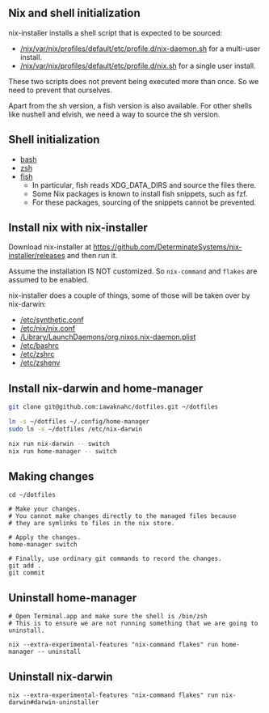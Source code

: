 ## Nix and shell initialization

nix-installer installs a shell script that is expected to be sourced:

- [/nix/var/nix/profiles/default/etc/profile.d/nix-daemon.sh](https://github.com/NixOS/nix/blob/master/scripts/nix-profile-daemon.sh.in) for a multi-user install.
- [/nix/var/nix/profiles/default/etc/profile.d/nix.sh](https://github.com/NixOS/nix/blob/master/scripts/nix-profile.sh.in) for a single user install.

These two scripts does not prevent being executed more than once. So we need to prevent that ourselves.

Apart from the sh version, a fish version is also available.
For other shells like nushell and elvish, we need a way to source the sh version.

## Shell initialization

- [bash](https://www.gnu.org/software/bash/manual/html_node/Bash-Startup-Files.html)
- [zsh](https://zsh.sourceforge.io/Doc/Release/Files.html#Startup_002fShutdown-Files)
- [fish](https://fishshell.com/docs/current/language.html#configuration)
  - In particular, fish reads XDG_DATA_DIRS and source the files there.
  - Some Nix packages is known to install fish snippets, such as fzf.
  - For these packages, sourcing of the snippets cannot be prevented.

## Install nix with nix-installer

Download nix-installer at https://github.com/DeterminateSystems/nix-installer/releases
and then run it.

Assume the installation IS NOT customized. So `nix-command` and `flakes` are assumed to be enabled.

nix-installer does a couple of things, some of those will be taken over by nix-darwin:

- [/etc/synthetic.conf](https://github.com/LnL7/nix-darwin/blob/master/modules/system/base.nix)
- [/etc/nix/nix.conf](https://github.com/LnL7/nix-darwin/blob/master/modules/nix/default.nix#L54)
- [/Library/LaunchDaemons/org.nixos.nix-daemon.plist](https://github.com/LnL7/nix-darwin/blob/master/modules/services/nix-daemon.nix#L46)
- [/etc/bashrc](https://github.com/LnL7/nix-darwin/blob/master/modules/programs/bash/default.nix#L56)
- [/etc/zshrc](https://github.com/LnL7/nix-darwin/blob/master/modules/programs/zsh/default.nix#L177)
- [/etc/zshenv](https://github.com/LnL7/nix-darwin/blob/master/modules/programs/zsh/default.nix#L131)

## Install nix-darwin and home-manager

```sh
git clone git@github.com:iawaknahc/dotfiles.git ~/dotfiles

ln -s ~/dotfiles ~/.config/home-manager
sudo ln -s ~/dotfiles /etc/nix-darwin

nix run nix-darwin -- switch
nix run home-manager -- switch
```

## Making changes

```
cd ~/dotfiles

# Make your changes.
# You cannot make changes directly to the managed files because
# they are symlinks to files in the nix store.

# Apply the changes.
home-manager switch

# Finally, use ordinary git commands to record the changes.
git add .
git commit
```

## Uninstall home-manager

```
# Open Terminal.app and make sure the shell is /bin/zsh
# This is to ensure we are not running something that we are going to uninstall.

nix --extra-experimental-features "nix-command flakes" run home-manager -- uninstall
```

## Uninstall nix-darwin

```
nix --extra-experimental-features "nix-command flakes" run nix-darwin#darwin-uninstaller
```
